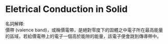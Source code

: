 # Eletrical Conduction in Solid

名詞解釋:  
價帶 (valence band)，或稱價電帶，是絕對零度下的固體之中電子所在最高能量的區域，若給價電帶上的電子一個高於能隙的能量，該電子便會跳到傳導帶中。  

